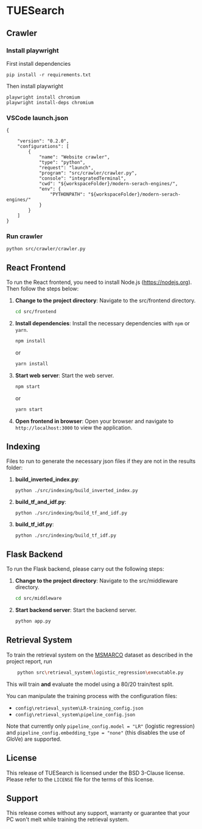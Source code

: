 # TUESearch

## Crawler
### Install playwright 
First install dependencies
```
pip install -r requirements.txt
```

Then install playwright
```
playwright install chromium
playwright install-deps chromium
```

### VSCode launch.json
```
{
   
    "version": "0.2.0",
    "configurations": [
        {
            "name": "Website crawler",
            "type": "python",
            "request": "launch",
            "program": "src/crawler/crawler.py",
            "console": "integratedTerminal",
            "cwd": "${workspaceFolder}/modern-serach-engines/",
            "env": {
                "PYTHONPATH": "${workspaceFolder}/modern-serach-engines/"
            }
        }
    ]
}
```
### Run crawler
```
python src/crawler/crawler.py
```

## React Frontend

To run the React frontend, you need to install Node.js (https://nodejs.org). Then follow the steps below:

1. **Change to the project directory**: Navigate to the src/frontend directory.
    ```bash
    cd src/frontend
    ```
2. **Install dependencies**: Install the necessary dependencies with `npm` or `yarn`.
    ```bash
    npm install
    ```
    or
    ```bash
    yarn install
    ```
3. **Start web server**: Start the web server.
    ```bash
    npm start
    ```
    or
    ```bash
    yarn start
    ```
4. **Open frontend in browser**: Open your browser and navigate to `http://localhost:3000` to view the application.

## Indexing

Files to run to generate the necessary json files if they are not in the results folder:

1. **build_inverted_index.py**: 
   ```
   python ./src/indexing/build_inverted_index.py
   ```
2. **build_tf_and_idf.py**: 
   ```
   python ./src/indexing/build_tf_and_idf.py
   ```
3. **build_tf_idf.py**: 
   ```
   python ./src/indexing/build_tf_idf.py
   ```

## Flask Backend 

To run the Flask backend, please carry out the following steps:

1. **Change to the project directory**: Navigate to the src/middleware directory.
    ```bash
    cd src/middleware
    ```
2. **Start backend server**: Start the backend server.
    ```bash
    python app.py
    ```


## Retrieval System
To train the retrieval system on the [MSMARCO](https://huggingface.co/datasets/microsoft/ms_marco) dataset as described in the project report, run 
```bash
    python src\retrieval_system\logistic_regression\executable.py
```
This will train **and** evaluate the model using a 80/20 train/test split. 

You can manipulate the training process with the configuration files:
 - `config\retrieval_system\LR-training_config.json`
 - `config\retrieval_system\pipeline_config.json`

Note that currently only `pipeline_config.model = "LR"` (logistic regression) and `pipeline_config.embedding_type = "none"` (this disables the use of GloVe) are supported.


## License
This release of TUESearch is licensed under the BSD 3-Clause license. Please refer to the `LICENSE` file for the terms of this license.


## Support
This release comes without any support, warranty or guarantee that your PC won't melt while training the retrieval system.
